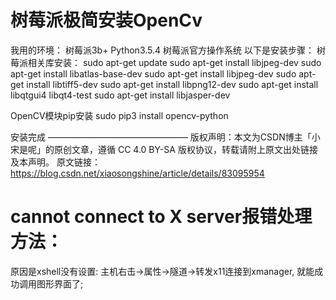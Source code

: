 # 树莓派极简安装OpenCv

我用的环境：
树莓派3b+
Python3.5.4
树莓派官方操作系统
以下是安装步骤：
树莓派相关库安装：
sudo apt-get update
sudo apt-get install libjpeg-dev
sudo apt-get install libatlas-base-dev
sudo apt-get install libjpeg-dev
sudo apt-get install libtiff5-dev
sudo apt-get install libpng12-dev
sudo apt-get install libqtgui4 libqt4-test
sudo apt-get install libjasper-dev

OpenCV模块pip安装
sudo pip3 install opencv-python

安装完成
————————————————
版权声明：本文为CSDN博主「小宋是呢」的原创文章，遵循 CC 4.0 BY-SA 版权协议，转载请附上原文出处链接及本声明。
原文链接：https://blog.csdn.net/xiaosongshine/article/details/83095954



# cannot connect to X server报错处理方法：

原因是xshell没有设置: 主机右击->属性->隧道->转发x11连接到xmanager, 就能成功调用图形界面了;